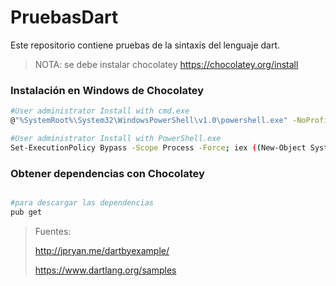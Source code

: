 # PruebasDart
Este repositorio contiene pruebas de la sintaxis del lenguaje dart.

> NOTA:
> se debe instalar chocolatey
> https://chocolatey.org/install


### Instalación en Windows de Chocolatey
```sh
#User administrator Install with cmd.exe  
@"%SystemRoot%\System32\WindowsPowerShell\v1.0\powershell.exe" -NoProfile -InputFormat None -ExecutionPolicy Bypass -Command "iex ((New-Object System.Net.WebClient).DownloadString('https://chocolatey.org/install.ps1'))" && SET "PATH=%PATH%;%ALLUSERSPROFILE%\chocolatey\bin"

#User administrator Install with PowerShell.exe
Set-ExecutionPolicy Bypass -Scope Process -Force; iex ((New-Object System.Net.WebClient).DownloadString('https://chocolatey.org/install.ps1'))

```

### Obtener dependencias con Chocolatey
```sh

#para descargar las dependencias
pub get

```

> Fuentes:
> 
> http://jpryan.me/dartbyexample/
>
> https://www.dartlang.org/samples